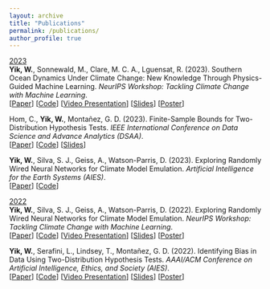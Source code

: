 ```yaml
---
layout: archive
title: "Publications"
permalink: /publications/
author_profile: true
---
```


<u>2023</u>\
**Yik, W.**, Sonnewald, M., Clare, M. C. A., Lguensat, R. (2023). Southern Ocean Dynamics Under Climate Change: New Knowledge Through Physics-Guided Machine Learning. *NeurIPS Workshop: Tackling Climate Change with Machine Learning*.\
[<a href="https://arxiv.org/abs/2310.13916" target="_blank">Paper</a>]
[<a href="https://github.com/yikwill/THOR-MOM6" target="_blank">Code</a>]
[<a href="https://slideslive.com/39012870" target="_blank">Video Presentation</a>]
[<a href="https://docs.google.com/presentation/d/18W8mLUI2haLUbjrhHS6YpIcjVCiy3fG6XBQQR3VHBtU/edit?usp=sharing" target="_blank">Slides</a>]
[<a href="https://yikwill.github.io/files/NeurIPS%Poster%2023.pdf" target="_blank">Poster</a>]

Hom, C., **Yik, W.**, Monta<span>&#241;</span>ez, G. D. (2023). Finite-Sample Bounds for Two-Distribution Hypothesis Tests. *IEEE International Conference on Data Science and Advance Analytics (DSAA)*.\
[<a href="https://yikwill.github.io/files/DSAA2023.pdf" target="_blank">Paper</a>]
[<a href="https://github.com/AMISTAD-lab/finite-sample-bounds" target="_blank">Code</a>]
[<a href="https://docs.google.com/presentation/d/1tpcsBX4qFFiaeTmvqjixyzzUMP_Yusd8vs0F6P2R-As/edit?usp=sharing" target="_blank">Slides</a>]

**Yik, W.**, Silva, S. J., Geiss, A., Watson-Parris, D. (2023). Exploring Randomly Wired Neural Networks for Climate Model Emulation. *Artificial Intelligence for the Earth Systems (AIES)*.\
[<a href="https://doi.org/10.1175/AIES-D-22-0088.1" target="_blank">Paper</a>]
[<a href="https://github.com/yikwill/randomly-wired-nn" target="_blank">Code</a>]

<u>2022</u>\
**Yik, W.**, Silva, S. J., Geiss, A., Watson-Parris, D. (2022). Exploring Randomly Wired Neural Networks for Climate Model Emulation. *NeurIPS Workshop: Tackling Climate Change with Machine Learning*.\
[<a href="https://www.climatechange.ai/papers/neurips2022/36/paper.pdf" target="_blank">Paper</a>]
[<a href="https://github.com/yikwill/randomly-wired-nn" target="_blank">Code</a>]
[<a href="https://slideslive.com/38994024" target="_blank">Video Presentation</a>]
[<a href="https://drive.google.com/file/d/1tagk9S2-F93JJLe4S5uLoizCWWATmQfe/view?usp=drive_link" target="_blank">Slides</a>]
[<a href="https://drive.google.com/file/d/10kA6r9eXph36SjSOG8Q_oPfoDPDkD7YT/view?usp=drive_link" target="_blank">Poster</a>]

**Yik, W.**, Serafini, L., Lindsey, T., Monta<span>&#241;</span>ez, G. D. (2022). Identifying Bias in Data Using Two-Distribution Hypothesis Tests. *AAAI/ACM Conference on Artificial Intelligence, Ethics, and Society (AIES)*.\
[<a href="https://doi.org/10.1145/3514094.3534169" target="_blank">Paper</a>]
[<a href="https://github.com/AMISTAD-lab/bias-in-data-source" target="_blank">Code</a>]
[<a href="https://youtu.be/9ESyVlKJ6BM" target="_blank">Video Presentation</a>]
[<a href="https://drive.google.com/file/d/1617yuc23C1LMytDeexKtYcQIQLqfgK0P/view?usp=sharing" target="_blank">Slides</a>]
[<a href="https://www.cs.hmc.edu/~montanez/posters/poster-yik-2022-IBIDUTDHT.pdf" target="_blank">Poster</a>]
